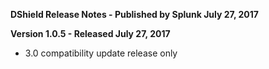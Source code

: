 **DShield Release Notes - Published by Splunk July 27, 2017**


**Version 1.0.5 - Released July 27, 2017**

* 3.0 compatibility update release only

